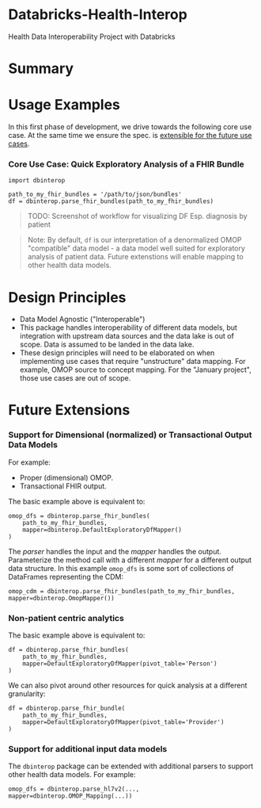 # Databricks-Health-Interop
Health Data Interoperability Project with Databricks

# Summary

# Usage Examples
In this first phase of development, we drive
towards the following core use case. At the same
time we ensure the spec. is [extensible for the future
use cases](#future-extensions).

### Core Use Case: Quick Exploratory Analysis of a FHIR Bundle

```
import dbinterop

path_to_my_fhir_bundles = '/path/to/json/bundles'
df = dbinterop.parse_fhir_bundles(path_to_my_fhir_bundles)
```
> TODO: Screenshot of workflow for visualizing DF
> Esp. diagnosis by patient

> Note: By default, `df` is our interpretation of
> a denormalized OMOP "compatible" data model - a
> data model well suited for exploratory analysis of
> patient data. Future extenstions will enable mapping
> to other health data models.

# Design Principles
- Data Model Agnostic ("Interoperable")
- This package handles interoperability of different data models, but
  integration with upstream data sources and the data lake is out of
  scope. Data is assumed to be landed in the data lake.
- These design principles will need to be elaborated
  on when implementing use cases that require "unstructure" data mapping.
  For example, OMOP source to concept mapping. For the "January project",
  those use cases are out of scope.

# Future Extensions

### Support for Dimensional (normalized) or Transactional Output Data Models
For example:
- Proper (dimensional) OMOP.
- Transactional FHIR output.

The basic example above is equivalent to:
```
omop_dfs = dbinterop.parse_fhir_bundles(
    path_to_my_fhir_bundles, 
    mapper=dbinterop.DefaultExploratoryDfMapper()
)
```
The _parser_ handles the input and the _mapper_ handles the output. Parameterize the method call with
a different _mapper_ for a different output data structure. In this example
`omop_dfs` is some sort of collections of DataFrames representing the CDM:
```
omop_cdm = dbinterop.parse_fhir_bundles(path_to_my_fhir_bundles, mapper=dbinterop.OmopMapper())
```

### Non-patient centric analytics
The basic example above is equivalent to:
```
df = dbinterop.parse_fhir_bundles(
    path_to_my_fhir_bundles, 
    mapper=DefaultExploratoryDfMapper(pivot_table='Person')
)
```

We can also pivot around other resources for quick analysis at
a different granularity:
```
df = dbinterop.parse_fhir_bundle(
    path_to_my_fhir_bundles, 
    mapper=DefaultExploratoryDfMapper(pivot_table='Provider')
)
```

### Support for additional input data models
The `dbinterop` package can be extended with additional parsers to support
other health data models. For example:
```
omop_dfs = dbinterop.parse_hl7v2(..., mapper=dbinterop.OMOP_Mapping(...))
```

